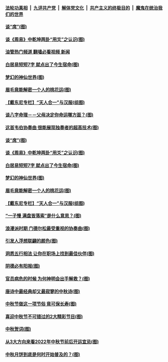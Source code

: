 ####  [法轮功真相](../../../../basic/blob/master/README.md?t=09140801) &nbsp;|&nbsp; [九评共产党](../../../../9ping.md/blob/master/README.md?t=09140801) &nbsp;|&nbsp; [解体党文化](../../../../jtdwh.md/blob/master/README.md?t=09140801)  &nbsp;|&nbsp; [共产主义的终极目的](../../../../gczydzjmd.md/blob/master/README.md?t=09140801) &nbsp;|&nbsp; [魔鬼在统治我们的世界](../../../../mgztzwmdsj.md/blob/master/README.md?t=09140801) 

#### [谈“席”(图)](../pages/p7/1016202.md?t=09140801) 

#### [谈《周易》中乾坤两卦“用爻”之认识(图)](../pages/p7/1016201.md?t=09140801) 

#### [油管热门频道 翻墙必看视频 新闻](http://45.76.130.85:81/youtube.html?09140801)

#### [白居易短短7字 就点出了今生宿命(图)](../pages/p7/1016526.md?t=09140801) 

#### [梦幻的神仙世界(图)](../pages/p7/1015588.md?t=09140801) 

#### [眉毛竟能解密一个人的桃花运(图)](../pages/p7/1013115.md?t=09140801) 

#### [【戴东尼专栏】“天人合一”与汉服(组图)](../pages/p7/1012023.md?t=09140801) 

#### [谈八字命理－－父母决定你命运哪方面？(图)](../pages/p7/1016615.md?t=09140801) 

#### [这首韦伯协奏曲 很能展现独奏者的超高技术(图)](../pages/p7/1016196.md?t=09140801) 

#### [谈“席”(图)](../pages/p7/1016202.md?t=09140801) 

#### [谈《周易》中乾坤两卦“用爻”之认识(图)](../pages/p7/1016201.md?t=09140801) 

#### [白居易短短7字 就点出了今生宿命(图)](../pages/p7/1016526.md?t=09140801) 

#### [梦幻的神仙世界(图)](../pages/p7/1015588.md?t=09140801) 

#### [眉毛竟能解密一个人的桃花运(图)](../pages/p7/1013115.md?t=09140801) 

#### [【戴东尼专栏】“天人合一”与汉服(组图)](../pages/p7/1012023.md?t=09140801) 

#### [“一子慢 满盘皆落索”是什么意思？(图)](../pages/p7/1016379.md?t=09140801) 

#### [浪漫派时期 门德尔松最受重视的协奏曲(图)](../pages/p7/1016195.md?t=09140801) 

#### [引发人浮想联翩的颜色(图)](../pages/p7/1016168.md?t=09140801) 

#### [洞悉五行相法 让你在职场上找到最佳伙伴(图)](../pages/p7/1016063.md?t=09140801) 

#### [阴德必有阳报(图)](../pages/p7/1016420.md?t=09140801) 

#### [官员病危的时候 为何神明会出手解救？(图)](../pages/p7/1015902.md?t=09140801) 

#### [唐诗中最经典却又最寂寥的中秋诗(图)](../pages/p7/1001655.md?t=09140801) 

#### [中秋节做这一项节俗 竟可保长寿(图)](../pages/p7/1015668.md?t=09140801) 

#### [喜迎中秋节不可错过的2大精彩节目(图)](../pages/p7/1014153.md?t=09140801) 

#### [中秋贺词(图)](../pages/p7/1015857.md?t=09140801) 

#### [从3大方向来看2022年中秋节前后开运宜忌(图)](../pages/p7/1016284.md?t=09140801) 

#### [中秋月饼到底是何时开始普及的？(图)](../pages/p7/1014967.md?t=09140801) 

<img src='http://gfw-breaker.win/goodnews/indexes/p7.md' width='0px' height='0px'/>
